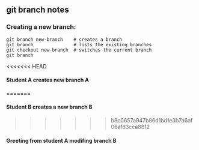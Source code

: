 ## git branch notes

### Creating a new branch:

```
git branch new-branch    # creates a branch
git branch               # lists the existing branches
git checkout new-branch  # switches the current branch
git branch
```

<<<<<<< HEAD
#### Student A creates new branch A
=======
#### Student B creates a new branch B
>>>>>>> b8c0657a947b86d1bd1e3b7a6af06afd3cea8812

#### Greeting from student A modifing branch B

